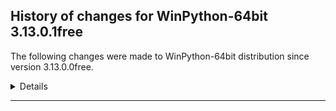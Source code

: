 ﻿## History of changes for WinPython-64bit 3.13.0.1free

The following changes were made to WinPython-64bit distribution since version 3.13.0.0free.

<details>
### Python packages

New packages:

  * [cython](https://pypi.org/project/cython) 3.1.0a0 (The Cython compiler for writing C extensions in the Python language.)

Upgraded packages:

  * [ipython](https://pypi.org/project/ipython) 8.25.0 → 8.26.0 (IPython: Productive Interactive Computing)
  * [pip](https://pypi.org/project/pip) 24.1b1 → 24.2 (The PyPA recommended tool for installing Python packages.)
  * [prompt_toolkit](https://pypi.org/project/prompt_toolkit) 3.0.43 → 3.0.47 (Library for building powerful interactive command lines in Python)
  * [ptpython](https://pypi.org/project/ptpython) 3.0.26 → 3.0.29 (Python REPL build on top of prompt_toolkit)
  * [setuptools](https://pypi.org/project/setuptools) 69.5.1 → 72.2.0 (Easily download, build, install, upgrade, and uninstall Python packages)
  * [wheel](https://pypi.org/project/wheel) 0.43.0 → 0.44.0 (A built-package format for Python)
  * [winpython](https://pypi.org/project/winpython) 8.2.20240618 → 10.7.20240908 (WinPython distribution tools, including WPPM)


</details>
* * *

